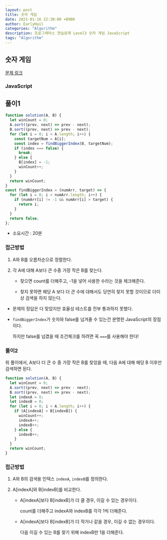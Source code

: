 ```yaml
---
layout: post
title: 숫자 게임
date: 2021-01-16 22:30:00 +0900
author: EarlyHail
categories: "Algorithm"
description: 프로그래머스 연습문제 Level3 숫자 게임 JavaScript
tags: "Algorithm"
---
```


## 숫자 게임

[문제 링크](https://programmers.co.kr/learn/courses/30/lessons/12987)

### JavaScript

## 풀이1

```javascript
function solution(A, B) {
  let winCount = 0;
  A.sort((prev, next) => prev - next);
  B.sort((prev, next) => prev - next);
  for (let i = 0; i < A.length; i++) {
    const targetNum = A[i];
    const index = findBiggerIndex(B, targetNum);
    if (index === false) {
      break;
    } else {
      B[index] = -1;
      winCount++;
    }
  }
  return winCount;
}
const findBiggerIndex = (numArr, target) => {
  for (let i = 0; i < numArr.length; i++) {
    if (numArr[i] != -1 && numArr[i] > target) {
      return i;
    }
  }
  return false;
};
```

- 소요시간 : 20분

### 접근방법

1. A와 B를 오름차순으로 정렬한다.

2. 각 A에 대해 A보다 큰 수중 가장 작은 B를 찾는다.

   - 찾으면 count를 더해주고, -1을 넣어 사용한 수라는 것을 체크해준다.

   - 찾지 못하면 해당 A 보다 더 큰 수에 대해서도 당연히 찾지 못할 것이므로 더이상 검색을 하지 않는다.

- 문제의 정답은 다 맞았지만 효율성 테스트를 전부 통과하지 못했다.

- `findBiggerIndex`가 숫자와 false를 넘겨줄 수 있는건 분명한 JavaScript의 장점이다.

  하지만 false를 넘겼을 때 조건체크를 하려면 꼭 `===`를 사용해야 한다!

### 풀이2

위 풀이에서, A보다 더 큰 수 중 가장 작은 B를 찾았을 때, 다음 A에 대해 해당 B 이후만 검색하면 된다.

```javascript
function solution(A, B) {
  let winCount = 0;
  A.sort((prev, next) => prev - next);
  B.sort((prev, next) => prev - next);
  let indexA = 0;
  let indexB = 0;
  for (let i = 0; i < A.length; i++) {
    if (A[indexA] < B[indexB]) {
      winCount++;
      indexA++;
      indexB++;
    } else {
      indexB++;
    }
  }
  return winCount;
}
```

### 접근방법

1. A와 B의 검색용 인덱스 `indexA`, `indexB`를 정의한다.

2. A[indexA]와 B[indexB]를 비교한다.

   - A[indexA]보다 B[indexB]가 더 클 경우, 이길 수 있는 경우이다.

     count를 더해주고 indexA와 indexB를 각각 1씩 더해준다.

   - A[indexA]보다 B[indexB]가 더 작거나 같을 경우, 이길 수 없는 경우이다.

     다음 이길 수 있는 B를 찾기 위해 indexB만 1을 더해준다.
